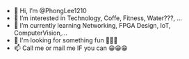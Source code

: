 - 👋 Hi, I’m @PhongLee1210
- 👀 I’m interested in Technology, Coffe, Fitness, Water???, ...
- 🌱 I’m currently learning Networking, FPGA Design, IoT, ComputerVision,...
- 💞️ I'm looking for something fun 🤣🤣🤣
- 📫 Call me or mail me IF you can 😁😁😁

<!---
PhongLee1210/PhongLee1210 is a ✨ special ✨ repository because its `README.md` (this file) appears on your GitHub profile.
You can click the Preview link to take a look at your changes.
--->
